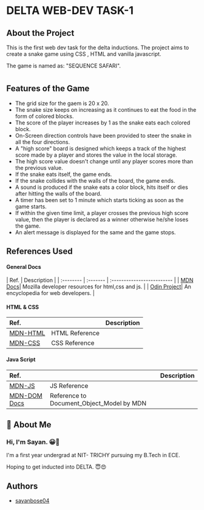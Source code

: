 
# DELTA WEB-DEV TASK-1

## About the Project

This is the first web dev task for the delta inductions. The project aims to create a snake game using CSS , HTML and vanilla javascript. 

The game is named as: "SEQUENCE SAFARI".

#

## Features of the Game

- The grid size for the gaem is 20 x 20.
- The snake size keeps on increasing as it continues to eat the food in the form of colored blocks.
- The score of the player increases by 1 as the snake eats each colored block.
- On-Screen direction controls have been provided to steer the snake in all the four directions.
- A "high score" board is designed which keeps a track of the highest score made by a player and stores the value in the local storage.
- The high score value doesn't change until any player scores more than the previous value.
- If the snake eats itself, the game ends.
- If the snake collides with the walls of the board, the game ends.
- A sound is produced if the snake eats a color block, hits itself or dies after hitting the walls of the board.
- A timer has been set to 1 minute which starts ticking as soon as the game starts.
- If within the given time limit, a player crosses the previous high score value, then the player is declared as a winner otherwise he/she loses the game.
- An alert message is displayed for the same and the game stops.


## References Used

#### General Docs

| Ref.   | Description |
| :-------- | :------- | :------------------------- |
|  [MDN Docs](https://developer.mozilla.org/en-US/)|   Mozilla developer resources for html,css and js. |
|  [Odin Project](https://www.theodinproject.com/)|   An encyclopedia for web developers. |

#### HTML & CSS

| Ref.   || Description                |
| :-------- | :------- | :------------------------- |
|  [MDN-HTML](https://developer.mozilla.org/en-US/docs/Web/HTML)|   HTML Reference |
|  [MDN-CSS](https://developer.mozilla.org/en-US/docs/Web/CSS)|   CSS Reference |

#### Java Script

| Ref.   || Description                |
| :-------- | :------- | :------------------------- |
|  [MDN-JS](https://developer.mozilla.org/en-US/docs/Learn/Getting_started_with_the_web/JavaScript_basics)|   JS Reference |
|  [MDN-DOM Docs](https://developer.mozilla.org/en-US/docs/Web/API/Document_Object_Model/Introduction)|   Reference to Document_Object_Model by MDN |

## 🚀 About Me
###  Hi, I'm Sayan. 😀👋
I'm a first year undergrad at NIT- TRICHY pursuing my B.Tech in ECE.

Hoping to get inducted into DELTA. 😇😍


## Authors

- [sayanbose04](https://github.com/sayanbose04)


